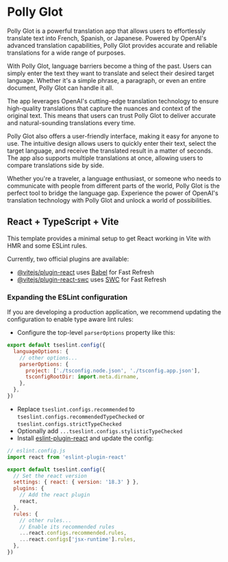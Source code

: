 # Polly Glot

Polly Glot is a powerful translation app that allows users to effortlessly translate text into French, Spanish, or Japanese. Powered by OpenAI's advanced translation capabilities, Polly Glot provides accurate and reliable translations for a wide range of purposes.

With Polly Glot, language barriers become a thing of the past. Users can simply enter the text they want to translate and select their desired target language. Whether it's a simple phrase, a paragraph, or even an entire document, Polly Glot can handle it all.

The app leverages OpenAI's cutting-edge translation technology to ensure high-quality translations that capture the nuances and context of the original text. This means that users can trust Polly Glot to deliver accurate and natural-sounding translations every time.

Polly Glot also offers a user-friendly interface, making it easy for anyone to use. The intuitive design allows users to quickly enter their text, select the target language, and receive the translated result in a matter of seconds. The app also supports multiple translations at once, allowing users to compare translations side by side.

Whether you're a traveler, a language enthusiast, or someone who needs to communicate with people from different parts of the world, Polly Glot is the perfect tool to bridge the language gap. Experience the power of OpenAI's translation technology with Polly Glot and unlock a world of possibilities.


## React + TypeScript + Vite

This template provides a minimal setup to get React working in Vite with HMR and some ESLint rules.

Currently, two official plugins are available:

- [@vitejs/plugin-react](https://github.com/vitejs/vite-plugin-react/blob/main/packages/plugin-react/README.md) uses [Babel](https://babeljs.io/) for Fast Refresh
- [@vitejs/plugin-react-swc](https://github.com/vitejs/vite-plugin-react-swc) uses [SWC](https://swc.rs/) for Fast Refresh

### Expanding the ESLint configuration

If you are developing a production application, we recommend updating the configuration to enable type aware lint rules:

- Configure the top-level `parserOptions` property like this:

```js
export default tseslint.config({
  languageOptions: {
    // other options...
    parserOptions: {
      project: ['./tsconfig.node.json', './tsconfig.app.json'],
      tsconfigRootDir: import.meta.dirname,
    },
  },
})
```

- Replace `tseslint.configs.recommended` to `tseslint.configs.recommendedTypeChecked` or `tseslint.configs.strictTypeChecked`
- Optionally add `...tseslint.configs.stylisticTypeChecked`
- Install [eslint-plugin-react](https://github.com/jsx-eslint/eslint-plugin-react) and update the config:

```js
// eslint.config.js
import react from 'eslint-plugin-react'

export default tseslint.config({
  // Set the react version
  settings: { react: { version: '18.3' } },
  plugins: {
    // Add the react plugin
    react,
  },
  rules: {
    // other rules...
    // Enable its recommended rules
    ...react.configs.recommended.rules,
    ...react.configs['jsx-runtime'].rules,
  },
})
```
